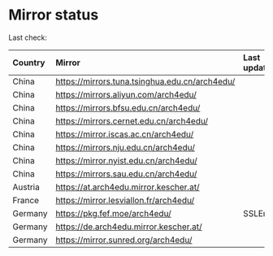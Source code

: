 <script src="./time.js"></script>
# Mirror status
Last check: <script type="text/javascript">localize(1708557474.7201467);</script>

|Country|Mirror|Last update|
|:------|:-----|:----------|
|China|https://mirrors.tuna.tsinghua.edu.cn/arch4edu/|<script type="text/javascript">localize(1708497038);</script>|
|China|https://mirrors.aliyun.com/arch4edu/|<script type="text/javascript">localize(1708540328);</script>|
|China|https://mirrors.bfsu.edu.cn/arch4edu/|<script type="text/javascript">localize(1708540328);</script>|
|China|https://mirrors.cernet.edu.cn/arch4edu/|<script type="text/javascript">localize(1708497038);</script>|
|China|https://mirror.iscas.ac.cn/arch4edu/|<script type="text/javascript">localize(1708497038);</script>|
|China|https://mirrors.nju.edu.cn/arch4edu/|<script type="text/javascript">localize(1708453978);</script>|
|China|https://mirror.nyist.edu.cn/arch4edu/|<script type="text/javascript">localize(1708540328);</script>|
|China|https://mirrors.sau.edu.cn/arch4edu/|<script type="text/javascript">localize(1708540328);</script>|
|Austria|https://at.arch4edu.mirror.kescher.at/|<script type="text/javascript">localize(1708540328);</script>|
|France|https://mirror.lesviallon.fr/arch4edu/|<script type="text/javascript">localize(1708497038);</script>|
|Germany|https://pkg.fef.moe/arch4edu/|SSLError|
|Germany|https://de.arch4edu.mirror.kescher.at/|<script type="text/javascript">localize(1708540328);</script>|
|Germany|https://mirror.sunred.org/arch4edu/|<script type="text/javascript">localize(1708540328);</script>|

<script src="./tablefilter/tablefilter.js"></script>
<script src="./table.js"></script>